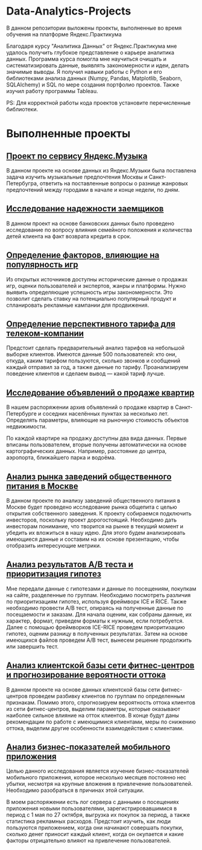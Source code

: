 # Data-Analytics-Projects

В данном репозитории выложены проекты, выполненные во время обучения на платформе Яндекс.Практикума

Благодаря курсу "Аналитика Данных" от Яндекс.Практикума мне удалось получить глубокое представление о карьере аналитика данных. Программа курса помогла мне научиться очищать и систематизировать данные, выявлять закономерности и идеи, делать значимые выводы. Я получил навыки работы с Python и его библиотеками анализа данных (Numpy, Pandas, Matplotlib, Seaborn, SQLAlchemy) и SQL по мере создания портфолио проектов. Также изучил работу программы Tableau.

PS: Для корректной работы кода проектов установите перечисленные библиотеки.

# Выполненные проекты

## [Проект по сервису Яндекс.Музыка](https://github.com/VanDerMusculus/Data-Analytics-Projects/tree/main/Проект_Яндекс.Музыка)

В данном проекте на основе данных из Яндекс.Музыки была поставлена задача изучить музыкальные предпочтения Москвы и Санкт-Петербугра, ответить на поставленные вопросы о разнице жанровых предпочтений между городами в начале и конце недели, по дням.

## [Исследование надежности заемщиков](https://github.com/VanDerMusculus/Data-Analytics-Projects/tree/main/Исследование%20надёжности%20заёмщиков)

В данном проект на основе банковских данных было проведено исследование по вопросу влияния семейного положения и количества детей клиента на факт возврата кредита в срок.

## [Определение факторов, влияющие на популярность игр](https://github.com/VanDerMusculus/Data-Analytics-Projects/tree/main/Определение%20факторов%2C%20влияющие%20на%20популярность%20игр)

Из открытых источников доступны исторические данные о продажах игр, оценки пользователей и экспертов, жанры и платформы. Нужно выявить определяющие успешность игры закономерности. Это позволит сделать ставку на потенциально популярный продукт и спланировать рекламные кампании для продвижения.

## [Определение перспективного тарифа для телеком-компании](https://github.com/VanDerMusculus/Data-Analytics-Projects/tree/main/Определение%20перспективного%20тарифа%20для%20телеком-компании)

Предстоит сделать предварительный анализ тарифов на небольшой выборке клиентов. Имеются данные 500 пользователей: кто они, откуда, каким тарифом пользуются, сколько звонков и сообщений каждый отправил за год, а также данные по тарифу. Проанализируем поведение клиентов и сделаем вывод — какой тариф лучше.

## [Исследование объявлений о продаже квартир](https://github.com/VanDerMusculus/Data-Analytics-Projects/tree/main/Исследование%20объявлений%20о%20продаже%20квартир)

В нашем распоряжении архив объявлений о продаже квартир в Санкт-Петербурге и соседних населённых пунктах за несколько лет. Определять параметры, влияющие на рыночную стоимость объектов недвижимости.

По каждой квартире на продажу доступны два вида данных. Первые вписаны пользователем, вторые получены автоматически на основе картографических данных. Например, расстояние до центра, аэропорта, ближайшего парка и водоёма.

## [Анализ рынка заведений общественного питания в Москве](https://github.com/VanDerMusculus/Data-Analytics-Projects/tree/main/Анализ%20рынка%20заведений%20общественного%20питания%20в%20Москве)

В данном проекте по анализу заведений общественного питания в Москве будет проведено исследование рынка общепита с целью открытия собственного заведения. К проекту собираемся подключить инвесторов, поскольку проект дорогостоящий. Необходимо дать инвесторам понимание, что творится на рынке в текущий момент и убедить их вложиться в нашу идею. Для этого будем анализировать имеющиеся данные и составим на их основе презентацию, чтобы отобразить интересующие метрики.

## [Анализ результатов А/В теста и приоритизация гипотез](https://github.com/VanDerMusculus/Data-Analytics-Projects/tree/main/Анализ%20результатов%20АВ%20теста%20и%20приоритизация%20гипотез)

Мне передали данные с гипотезами и данные по посещениям, покупкам на сайте, разделенные по группам. Необходимо посмотреть различия по приоритизациям гипотез, используя фреймворк ICE и RICE. Также необходимо провести A/B тест, опираясь на полученные данные по посещаемости и заказам. Для начала оценим, как собраны данные, их характер, формат, приведем форматы к нужным, если потребуется. Далее с помощью фреймворков ICE-RICE проведем приоритизацию гипотез, оценим разницу в полученных результатах. Затем на основе имеющихся файлов проведем A/B тест, вынесем решение продолжить или завершить тест.

## [Анализ клиентской базы сети фитнес-центров и прогнозирование вероятности оттока](https://github.com/VanDerMusculus/Data-Analytics-Projects/tree/main/Анализ%20клиентской%20базы%20сети%20фитнес-центров%20и%20прогнозирование%20вероятности%20оттока)

В данном проекте на основе данных клиентской базы сети фитнес-центров проведем разбивку клиентов по группам по определенным признакам. Помимо этого, спрогнозируем вероятность оттока клиентов из сети фитнес-центров, выделим параметры, которые оказывают наиболее сильное влияние на отток клиентов. В конце будут даны рекомендации по работе с имеющимися клиентами, меры по снижению оттока, выделим другие особенности взаимодействия с клиентами.

## [Анализ бизнес-показателей мобильного приложения](https://github.com/VanDerMusculus/Data-Analytics-Projects/tree/main/Анализ%20бизнес-показателей%20мобильного%20приложения)

Целью данного исследования является изучение бизнес-показателей мобильного приложения, которое несколько месяцев постоянно нес убытки, несмотря на крупные вложения в привлечение пользователей. Необходимо разобраться в причинах этой ситуации.

В моем распоряжении есть лог сервера с данными о посещениях приложения новыми пользователями, зарегистрировавшимися в период с 1 мая по 27 октября, выгрузка их покупок за период, а также статистика рекламных расходов. Предстоит изучить, как люди пользуются приложением, когда они начинают совершать покупки, сколько денег приносит каждый клиент, когда он окупается и какие факторы отрицательно влияют на привлечение пользователей.
